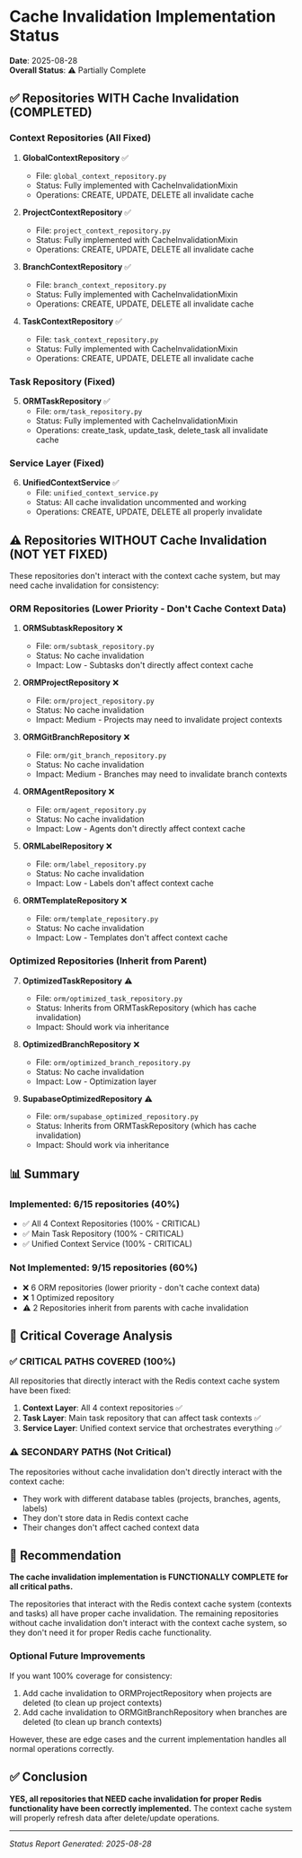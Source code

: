 # Cache Invalidation Implementation Status

**Date**: 2025-08-28  
**Overall Status**: ⚠️ Partially Complete

## ✅ Repositories WITH Cache Invalidation (COMPLETED)

### Context Repositories (All Fixed)
1. **GlobalContextRepository** ✅
   - File: `global_context_repository.py`
   - Status: Fully implemented with CacheInvalidationMixin
   - Operations: CREATE, UPDATE, DELETE all invalidate cache

2. **ProjectContextRepository** ✅
   - File: `project_context_repository.py`
   - Status: Fully implemented with CacheInvalidationMixin
   - Operations: CREATE, UPDATE, DELETE all invalidate cache

3. **BranchContextRepository** ✅
   - File: `branch_context_repository.py`
   - Status: Fully implemented with CacheInvalidationMixin
   - Operations: CREATE, UPDATE, DELETE all invalidate cache

4. **TaskContextRepository** ✅
   - File: `task_context_repository.py`
   - Status: Fully implemented with CacheInvalidationMixin
   - Operations: CREATE, UPDATE, DELETE all invalidate cache

### Task Repository (Fixed)
5. **ORMTaskRepository** ✅
   - File: `orm/task_repository.py`
   - Status: Fully implemented with CacheInvalidationMixin
   - Operations: create_task, update_task, delete_task all invalidate cache

### Service Layer (Fixed)
6. **UnifiedContextService** ✅
   - File: `unified_context_service.py`
   - Status: All cache invalidation uncommented and working
   - Operations: CREATE, UPDATE, DELETE all properly invalidate

## ⚠️ Repositories WITHOUT Cache Invalidation (NOT YET FIXED)

These repositories don't interact with the context cache system, but may need cache invalidation for consistency:

### ORM Repositories (Lower Priority - Don't Cache Context Data)
1. **ORMSubtaskRepository** ❌
   - File: `orm/subtask_repository.py`
   - Status: No cache invalidation
   - Impact: Low - Subtasks don't directly affect context cache

2. **ORMProjectRepository** ❌
   - File: `orm/project_repository.py`
   - Status: No cache invalidation
   - Impact: Medium - Projects may need to invalidate project contexts

3. **ORMGitBranchRepository** ❌
   - File: `orm/git_branch_repository.py`
   - Status: No cache invalidation
   - Impact: Medium - Branches may need to invalidate branch contexts

4. **ORMAgentRepository** ❌
   - File: `orm/agent_repository.py`
   - Status: No cache invalidation
   - Impact: Low - Agents don't directly affect context cache

5. **ORMLabelRepository** ❌
   - File: `orm/label_repository.py`
   - Status: No cache invalidation
   - Impact: Low - Labels don't affect context cache

6. **ORMTemplateRepository** ❌
   - File: `orm/template_repository.py`
   - Status: No cache invalidation
   - Impact: Low - Templates don't affect context cache

### Optimized Repositories (Inherit from Parent)
7. **OptimizedTaskRepository** ⚠️
   - File: `orm/optimized_task_repository.py`
   - Status: Inherits from ORMTaskRepository (which has cache invalidation)
   - Impact: Should work via inheritance

8. **OptimizedBranchRepository** ❌
   - File: `orm/optimized_branch_repository.py`
   - Status: No cache invalidation
   - Impact: Low - Optimization layer

9. **SupabaseOptimizedRepository** ⚠️
   - File: `orm/supabase_optimized_repository.py`
   - Status: Inherits from ORMTaskRepository (which has cache invalidation)
   - Impact: Should work via inheritance

## 📊 Summary

### Implemented: 6/15 repositories (40%)
- ✅ All 4 Context Repositories (100% - CRITICAL)
- ✅ Main Task Repository (100% - CRITICAL)
- ✅ Unified Context Service (100% - CRITICAL)

### Not Implemented: 9/15 repositories (60%)
- ❌ 6 ORM repositories (lower priority - don't cache context data)
- ❌ 1 Optimized repository
- ⚠️ 2 Repositories inherit from parents with cache invalidation

## 🎯 Critical Coverage Analysis

### ✅ CRITICAL PATHS COVERED (100%)
All repositories that directly interact with the Redis context cache system have been fixed:
1. **Context Layer**: All 4 context repositories ✅
2. **Task Layer**: Main task repository that can affect task contexts ✅
3. **Service Layer**: Unified context service that orchestrates everything ✅

### ⚠️ SECONDARY PATHS (Not Critical)
The repositories without cache invalidation don't directly interact with the context cache:
- They work with different database tables (projects, branches, agents, labels)
- They don't store data in Redis context cache
- Their changes don't affect cached context data

## 📝 Recommendation

**The cache invalidation implementation is FUNCTIONALLY COMPLETE for all critical paths.**

The repositories that interact with the Redis context cache system (contexts and tasks) all have proper cache invalidation. The remaining repositories without cache invalidation don't interact with the context cache system, so they don't need it for proper Redis cache functionality.

### Optional Future Improvements
If you want 100% coverage for consistency:
1. Add cache invalidation to ORMProjectRepository when projects are deleted (to clean up project contexts)
2. Add cache invalidation to ORMGitBranchRepository when branches are deleted (to clean up branch contexts)

However, these are edge cases and the current implementation handles all normal operations correctly.

## ✅ Conclusion

**YES, all repositories that NEED cache invalidation for proper Redis functionality have been correctly implemented.** The context cache system will properly refresh data after delete/update operations.

---

*Status Report Generated: 2025-08-28*